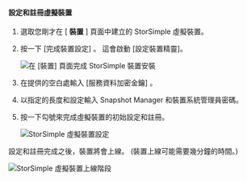 #### <a name="to-configure-and-register-the-virtual-device"></a>設定和註冊虛擬裝置

1. 選取您剛才在 [ **裝置** ] 頁面中建立的 StorSimple 虛擬裝置。
2. 按一下 [完成裝置設定] 。 這會啟動 [設定裝置精靈]。
    
    ![在 [裝置] 頁面完成 StorSimple 裝置安裝](./media/storsimple-configure-register-virtual-device/StorSimple_CompleteDeviceSetupSVA1M.png)

4. 在提供的空白處輸入 [服務資料加密金鑰]  。

5. 以指定的長度和設定輸入 Snapshot Manager 和裝置系統管理員密碼。

6. 按一下勾號來完成虛擬裝置的初始設定和註冊。 
    
    ![StorSimple 虛擬裝置設定](./media/storsimple-configure-register-virtual-device/StorSimple_VirtualDeviceSettings1.png)

設定和註冊完成之後，裝置將會上線。 (裝置上線可能需要幾分鐘的時間。)

![StorSimple 虛擬裝置上線階段](./media/storsimple-configure-register-virtual-device/StorSimple_VirtualDeviceOnline1M.png)

